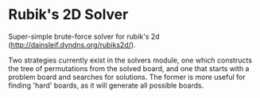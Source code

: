 Rubik's 2D Solver
==================

Super-simple brute-force solver for rubik's 2d (http://dainsleif.dyndns.org/rubiks2d/).

Two strategies currently exist in the solvers module, one which constructs the tree of permutations
from the solved board, and one that starts with a problem board and searches for solutions. The former
is more useful for finding 'hard' boards, as it will generate all possible boards.
